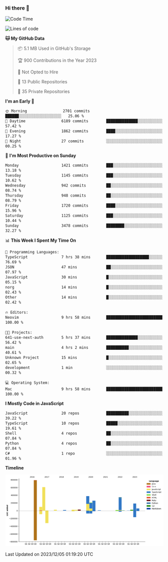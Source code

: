 ### Hi there 👋

<!--
**Clumsy-Coder/Clumsy-Coder** is a ✨ _special_ ✨ repository because its `README.md` (this file) appears on your GitHub profile.

Here are some ideas to get you started:

- 🔭 I’m currently working on ...
- 🌱 I’m currently learning ...
- 👯 I’m looking to collaborate on ...
- 🤔 I’m looking for help with ...
- 💬 Ask me about ...
- 📫 How to reach me: ...
- 😄 Pronouns: ...
- ⚡ Fun fact: ...
-->

<!-- anmol098/waka-readme-stats -->
<!--START_SECTION:waka-->
![Code Time](http://img.shields.io/badge/Code%20Time-482%20hrs%2038%20mins-blue)

![Lines of code](https://img.shields.io/badge/From%20Hello%20World%20I%27ve%20Written-3.1%20million%20lines%20of%20code-blue)

**🐱 My GitHub Data** 

> 📦 5.1 MB Used in GitHub's Storage 
 > 
> 🏆 900 Contributions in the Year 2023
 > 
> 🚫 Not Opted to Hire
 > 
> 📜 13 Public Repositories 
 > 
> 🔑 35 Private Repositories 
 > 
**I'm an Early 🐤** 

```text
🌞 Morning                2701 commits        ██████░░░░░░░░░░░░░░░░░░░   25.06 % 
🌆 Daytime                6189 commits        ██████████████░░░░░░░░░░░   57.42 % 
🌃 Evening                1862 commits        ████░░░░░░░░░░░░░░░░░░░░░   17.27 % 
🌙 Night                  27 commits          ░░░░░░░░░░░░░░░░░░░░░░░░░   00.25 % 
```
📅 **I'm Most Productive on Sunday** 

```text
Monday                   1421 commits        ███░░░░░░░░░░░░░░░░░░░░░░   13.18 % 
Tuesday                  1145 commits        ███░░░░░░░░░░░░░░░░░░░░░░   10.62 % 
Wednesday                942 commits         ██░░░░░░░░░░░░░░░░░░░░░░░   08.74 % 
Thursday                 948 commits         ██░░░░░░░░░░░░░░░░░░░░░░░   08.79 % 
Friday                   1720 commits        ████░░░░░░░░░░░░░░░░░░░░░   15.96 % 
Saturday                 1125 commits        ███░░░░░░░░░░░░░░░░░░░░░░   10.44 % 
Sunday                   3478 commits        ████████░░░░░░░░░░░░░░░░░   32.27 % 
```


📊 **This Week I Spent My Time On** 

```text
💬 Programming Languages: 
TypeScript               7 hrs 38 mins       ███████████████████░░░░░░   76.69 % 
JSON                     47 mins             ██░░░░░░░░░░░░░░░░░░░░░░░   07.97 % 
JavaScript               30 mins             █░░░░░░░░░░░░░░░░░░░░░░░░   05.15 % 
norg                     14 mins             █░░░░░░░░░░░░░░░░░░░░░░░░   02.43 % 
Other                    14 mins             █░░░░░░░░░░░░░░░░░░░░░░░░   02.42 % 

🔥 Editors: 
Neovim                   9 hrs 58 mins       █████████████████████████   100.00 % 

🐱‍💻 Projects: 
641-use-next-auth        5 hrs 37 mins       ██████████████░░░░░░░░░░░   56.42 % 
main                     4 hrs 2 mins        ██████████░░░░░░░░░░░░░░░   40.61 % 
Unknown Project          15 mins             █░░░░░░░░░░░░░░░░░░░░░░░░   02.65 % 
development              1 min               ░░░░░░░░░░░░░░░░░░░░░░░░░   00.32 % 

💻 Operating System: 
Mac                      9 hrs 58 mins       █████████████████████████   100.00 % 
```

**I Mostly Code in JavaScript** 

```text
JavaScript               20 repos            ██████████░░░░░░░░░░░░░░░   39.22 % 
TypeScript               10 repos            █████░░░░░░░░░░░░░░░░░░░░   19.61 % 
Shell                    4 repos             ██░░░░░░░░░░░░░░░░░░░░░░░   07.84 % 
Python                   4 repos             ██░░░░░░░░░░░░░░░░░░░░░░░   07.84 % 
C#                       1 repo              ░░░░░░░░░░░░░░░░░░░░░░░░░   01.96 % 
```



**Timeline**

![Lines of Code chart](https://raw.githubusercontent.com/Clumsy-Coder/Clumsy-Coder/main/assets/bar_graph.png)


 Last Updated on 2023/12/05 01:19:20 UTC
<!--END_SECTION:waka-->
